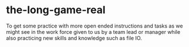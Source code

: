 # the-long-game-real
To get some practice with more open ended instructions and tasks as we might see in the work force given to us by a team lead or manager while also practicing new skills and knowledge such as file IO.
